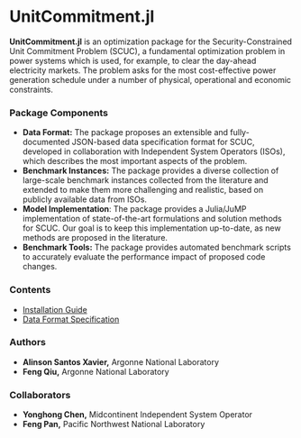 # UnitCommitment.jl

**UnitCommitment.jl** is an optimization package for the Security-Constrained Unit Commitment Problem (SCUC), a fundamental optimization problem in power systems which is used, for example, to clear the day-ahead electricity markets. The problem asks for the most cost-effective power generation schedule under a number of physical, operational and economic constraints.

### Package Components

* **Data Format:** The package proposes an extensible and fully-documented JSON-based data specification format for SCUC, developed in collaboration with Independent System Operators (ISOs), which describes the most important aspects of the problem.
* **Benchmark Instances:** The package provides a diverse collection of large-scale benchmark instances collected from the literature and extended to make them more challenging and realistic, based on publicly available data from ISOs.
* **Model Implementation**: The package provides a Julia/JuMP implementation of state-of-the-art formulations and solution methods for SCUC. Our goal is to keep this implementation up-to-date, as new methods are proposed in the literature.
* **Benchmark Tools:** The package provides automated benchmark scripts to accurately evaluate the performance impact of proposed code changes.

### Contents

* [Installation Guide](install.md)
* [Data Format Specification](format.md)

### Authors
* **Alinson Santos Xavier,** Argonne National Laboratory
* **Feng Qiu,** Argonne National Laboratory

### Collaborators
* **Yonghong Chen,** Midcontinent Independent System Operator
* **Feng Pan,** Pacific Northwest National Laboratory